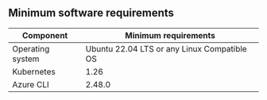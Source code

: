 ## Minimum software requirements

| Component |  Minimum requirements |
| --- | --- |
| Operating system | Ubuntu 22.04 LTS or any Linux Compatible OS |
| Kubernetes | 1.26 |
| Azure CLI | 2.48.0 |
